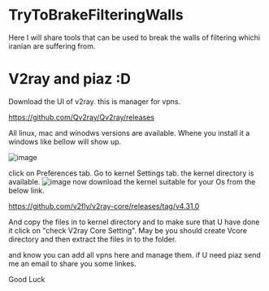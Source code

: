 # TryToBrakeFilteringWalls

Here I will share tools that can be used to break the walls of filtering whichi iranian are suffering from.

# V2ray and piaz :D
Download the UI of v2ray. this is manager for vpns.

https://github.com/Qv2ray/Qv2ray/releases

All linux, mac and winodws versions are available.
Whene you install it a windows like bellow will show up.

![image](https://user-images.githubusercontent.com/13807030/196020754-b1d2defc-59d8-4a55-97ec-223f710a40f5.png)

click on Preferences tab. Go to kernel Settings tab. the kernel directory is available.
![image](https://user-images.githubusercontent.com/13807030/196020779-c7474b47-7944-4881-a0b1-bf21dcc207e2.png)
  now download the kernel suitable for your Os from the below link.
  
  https://github.com/v2fly/v2ray-core/releases/tag/v4.31.0

And copy the files in to kernel directory and to make sure that U have done it click on "check V2ray Core Setting". 
May be you should create Vcore directory and then extract the files in to the folder.

and know you can add all vpns here and manage them. if U need piaz send me an email to share you some linkes.

Good Luck
